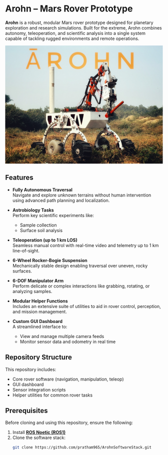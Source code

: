 # Arohn – Mars Rover Prototype

**Arohn** is a robust, modular Mars rover prototype designed for planetary exploration and research simulations. Built for the extreme, Arohn combines autonomy, teleoperation, and scientific analysis into a single system capable of tackling rugged environments and remote operations.

![Arohn Rover](Arohn.jpeg)

## Features

- **Fully Autonomous Traversal**  
  Navigate and explore unknown terrains without human intervention using advanced path planning and localization.

- **Astrobiology Tasks**  
  Perform key scientific experiments like:
  - Sample collection
  - Surface soil analysis

- **Teleoperation (up to 1 km LOS)**  
  Seamless manual control with real-time video and telemetry up to 1 km line-of-sight.

- **6-Wheel Rocker-Bogie Suspension**  
  Mechanically stable design enabling traversal over uneven, rocky surfaces.

- **6-DOF Manipulator Arm**  
  Perform delicate or complex interactions like grabbing, rotating, or analyzing samples.

- **Modular Helper Functions**  
  Includes an extensive suite of utilities to aid in rover control, perception, and mission management.

- **Custom GUI Dashboard**  
  A streamlined interface to:
  - View and manage multiple camera feeds
  - Monitor sensor data and odometry in real time

## Repository Structure

This repository includes:
- Core rover software (navigation, manipulation, teleop)
- GUI dashboard
- Sensor integration scripts
- Helper utilities for common rover tasks

## Prerequisites

Before cloning and using this repository, ensure the following:

1. Install **[ROS Noetic (ROS1)](http://wiki.ros.org/noetic/Installation/Ubuntu)**
2. Clone the software stack:
   ```bash
   git clone https://github.com/pratham965/ArohnSoftwareStack.git
   ```
